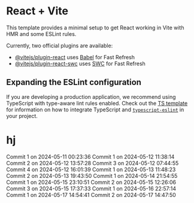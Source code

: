 # React + Vite

This template provides a minimal setup to get React working in Vite with HMR and some ESLint rules.

Currently, two official plugins are available:

- [@vitejs/plugin-react](https://github.com/vitejs/vite-plugin-react/blob/main/packages/plugin-react) uses [Babel](https://babeljs.io/) for Fast Refresh
- [@vitejs/plugin-react-swc](https://github.com/vitejs/vite-plugin-react/blob/main/packages/plugin-react-swc) uses [SWC](https://swc.rs/) for Fast Refresh

## Expanding the ESLint configuration

If you are developing a production application, we recommend using TypeScript with type-aware lint rules enabled. Check out the [TS template](https://github.com/vitejs/vite/tree/main/packages/create-vite/template-react-ts) for information on how to integrate TypeScript and [`typescript-eslint`](https://typescript-eslint.io) in your project.
# hj

Commit 1 on 2024-05-11 00:23:36
Commit 1 on 2024-05-12 11:38:14
Commit 2 on 2024-05-12 13:57:28
Commit 3 on 2024-05-12 07:44:55
Commit 4 on 2024-05-12 16:01:39
Commit 1 on 2024-05-13 11:48:23
Commit 2 on 2024-05-13 19:43:50
Commit 1 on 2024-05-14 21:54:55
Commit 1 on 2024-05-15 23:10:51
Commit 2 on 2024-05-15 12:26:06
Commit 3 on 2024-05-15 17:37:33
Commit 1 on 2024-05-16 22:57:14
Commit 1 on 2024-05-17 14:54:41
Commit 2 on 2024-05-17 14:47:50